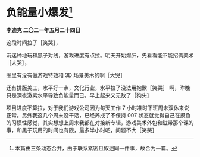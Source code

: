 # 负能量小爆发[^1]
**李迪克	二〇二一年五月二十四日**

这段时间拉了［笑哭］，

沉迷种地玩和黑子对线，游戏进度有点拉。明天开始爆肝，先看看能不能招俩美术［大哭］，

圈里有没有做游戏特效和 3D 场景美术的啊［大哭］

还有排版美工，水平好一点，文化行业，水平拉了没法用抱歉［笑哭］ 啊，昨晚只是深夜激素水平导致负能量而已，早上起来又无敌了［狗头］

项目进度不算拉，对于我们游戏公司因为每天工作 7 小时准时下班周未双休来说正常。另外我这几个周末没干活，已经养成了不保持 007 状态就觉得自己在摸鱼的习惯性感觉，其实想想上周末我都在对接新专辑，游戏美术外包和磁带那个课的事，和黑子玩用的时间也有限，最多半小时吧，问题不大［笑哭］

[^1]: 本篇由三条动态合并，由于联系紧密且叙述同一件事，故合为一篇。
